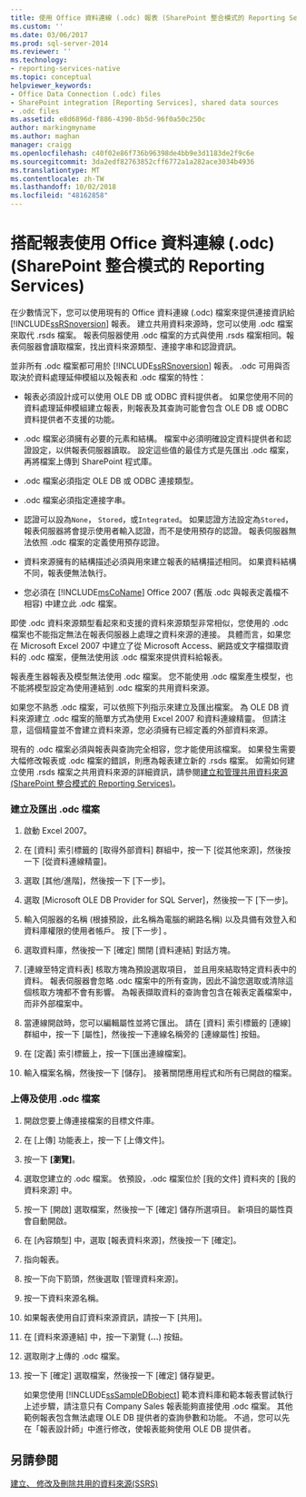 ```yaml
---
title: 使用 Office 資料連線 (.odc) 報表 (SharePoint 整合模式的 Reporting Services) |Microsoft Docs
ms.custom: ''
ms.date: 03/06/2017
ms.prod: sql-server-2014
ms.reviewer: ''
ms.technology:
- reporting-services-native
ms.topic: conceptual
helpviewer_keywords:
- Office Data Connection (.odc) files
- SharePoint integration [Reporting Services], shared data sources
- .odc files
ms.assetid: e8d6896d-f886-4390-8b5d-96f0a50c250c
author: markingmyname
ms.author: maghan
manager: craigg
ms.openlocfilehash: c40f02e86f736b96398de4bb9e3d1183de2f9c6e
ms.sourcegitcommit: 3da2edf82763852cff6772a1a282ace3034b4936
ms.translationtype: MT
ms.contentlocale: zh-TW
ms.lasthandoff: 10/02/2018
ms.locfileid: "48162858"
---
```

# <a name="use-an-office-data-connection-odc-with-reports-reporting-services-in-sharepoint-integrated-mode"></a>搭配報表使用 Office 資料連線 (.odc) (SharePoint 整合模式的 Reporting Services)
  在少數情況下，您可以使用現有的 Office 資料連線 (.odc) 檔案來提供連接資訊給 [!INCLUDE[ssRSnoversion](../../includes/ssrsnoversion-md.md)] 報表。 建立共用資料來源時，您可以使用 .odc 檔案來取代 .rsds 檔案。 報表伺服器使用 .odc 檔案的方式與使用 .rsds 檔案相同。報表伺服器會讀取檔案，找出資料來源類型、連接字串和認證資訊。  
  
 並非所有 .odc 檔案都可用於 [!INCLUDE[ssRSnoversion](../../includes/ssrsnoversion-md.md)] 報表。 .odc 可用與否取決於資料處理延伸模組以及報表和 .odc 檔案的特性：  
  
-   報表必須設計成可以使用 OLE DB 或 ODBC 資料提供者。 如果您使用不同的資料處理延伸模組建立報表，則報表及其查詢可能會包含 OLE DB 或 ODBC 資料提供者不支援的功能。  
  
-   .odc 檔案必須擁有必要的元素和結構。 檔案中必須明確設定資料提供者和認證設定，以供報表伺服器讀取。 設定這些值的最佳方式是先匯出 .odc 檔案，再將檔案上傳到 SharePoint 程式庫。  
  
-   .odc 檔案必須指定 OLE DB 或 ODBC 連接類型。  
  
-   .odc 檔案必須指定連接字串。  
  
-   認證可以設為`None`， `Stored`，或`Integrated`。 如果認證方法設定為`Stored`，報表伺服器將會提示使用者輸入認證，而不是使用預存的認證。 報表伺服器無法依照 .odc 檔案的定義使用預存認證。  
  
-   資料來源擁有的結構描述必須與用來建立報表的結構描述相同。 如果資料結構不同，報表便無法執行。  
  
-   您必須在 [!INCLUDE[msCoName](../../includes/msconame-md.md)] Office 2007 (舊版 .odc 與報表定義檔不相容) 中建立此 .odc 檔案。  
  
 即使 .odc 資料來源類型看起來和支援的資料來源類型非常相似，您使用的 .odc 檔案也不能指定無法在報表伺服器上處理之資料來源的連接。 具體而言，如果您在 Microsoft Excel 2007 中建立了從 Microsoft Access、網路或文字檔擷取資料的 .odc 檔案，便無法使用該 .odc 檔案來提供資料給報表。  
  
 報表產生器報表及模型無法使用 .odc 檔案。 您不能使用 .odc 檔案產生模型，也不能將模型設定為使用連結到 .odc 檔案的共用資料來源。  
  
 如果您不熟悉 .odc 檔案，可以依照下列指示來建立及匯出檔案。 為 OLE DB 資料來源建立 .odc 檔案的簡單方式為使用 Excel 2007 和資料連線精靈。 但請注意，這個精靈並不會建立資料來源，您必須擁有已經定義的外部資料來源。  
  
 現有的 .odc 檔案必須與報表與查詢完全相容，您才能使用該檔案。 如果發生需要大幅修改報表或 .odc 檔案的錯誤，則應為報表建立新的 .rsds 檔案。 如需如何建立使用 .rsds 檔案之共用資料來源的詳細資訊，請參閱[建立和管理共用資料來源 &#40;SharePoint 整合模式的 Reporting Services&#41;](../create-manage-shared-data-sources-reporting-services-sharepoint-integrated-mode.md)。  
  
### <a name="to-create-and-export-an-odc-file"></a>建立及匯出 .odc 檔案  
  
1.  啟動 Excel 2007。  
  
2.  在 [資料] 索引標籤的 [取得外部資料] 群組中，按一下 [從其他來源]，然後按一下 [從資料連線精靈]。  
  
3.  選取 [其他/進階]，然後按一下 [下一步]。  
  
4.  選取 [Microsoft OLE DB Provider for SQL Server]，然後按一下 [下一步]。  
  
5.  輸入伺服器的名稱 (根據預設，此名稱為電腦的網路名稱) 以及具備有效登入和資料庫權限的使用者帳戶。 按 [下一步] 。  
  
6.  選取資料庫，然後按一下 [確定] 關閉 [資料連結] 對話方塊。  
  
7.  [連線至特定資料表] 核取方塊為預設選取項目， 並且用來結取特定資料表中的資料。 報表伺服器會忽略 .odc 檔案中的所有查詢，因此不論您選取或清除這個核取方塊都不會有影響。 為報表擷取資料的查詢會包含在報表定義檔案中，而非外部檔案中。  
  
8.  當連線開啟時，您可以編輯屬性並將它匯出。 請在 [資料] 索引標籤的 [連線] 群組中，按一下 [屬性]，然後按一下連線名稱旁的 [連線屬性] 按鈕。  
  
9. 在 [定義] 索引標籤上，按一下[匯出連線檔案]。  
  
10. 輸入檔案名稱，然後按一下 [儲存]。 接著關閉應用程式和所有已開啟的檔案。  
  
### <a name="to-upload-and-use-an-odc-file"></a>上傳及使用 .odc 檔案  
  
1.  開啟您要上傳連接檔案的目標文件庫。  
  
2.  在 [上傳] 功能表上，按一下 [上傳文件]。  
  
3.  按一下 **[瀏覽]**。  
  
4.  選取您建立的 .odc 檔案。 依預設，.odc 檔案位於 [我的文件] 資料夾的 [我的資料來源] 中。  
  
5.  按一下 [開啟] 選取檔案，然後按一下 [確定] 儲存所選項目。 新項目的屬性頁會自動開啟。  
  
6.  在 [內容類型] 中，選取 [報表資料來源]，然後按一下 [確定]。  
  
7.  指向報表。  
  
8.  按一下向下箭頭，然後選取 [管理資料來源]。  
  
9. 按一下資料來源名稱。  
  
10. 如果報表使用自訂資料來源資訊，請按一下 [共用]。  
  
11. 在 [資料來源連結] 中，按一下瀏覽 (**...**) 按鈕。  
  
12. 選取剛才上傳的 .odc 檔案。  
  
13. 按一下 [確定] 選取檔案，然後按一下 [確定] 儲存變更。  
  
     如果您使用 [!INCLUDE[ssSampleDBobject](../../includes/sssampledbobject-md.md)] 範本資料庫和範本報表嘗試執行上述步驟，請注意只有 Company Sales 報表能夠直接使用 .odc 檔案。 其他範例報表包含無法處理 OLE DB 提供者的查詢參數和功能。 不過，您可以先在「報表設計師」中進行修改，使報表能夠使用 OLE DB 提供者。  
  
## <a name="see-also"></a>另請參閱  
 [建立、 修改及刪除共用的資料來源&#40;SSRS&#41;](create-modify-and-delete-shared-data-sources-ssrs.md)  
  
  
